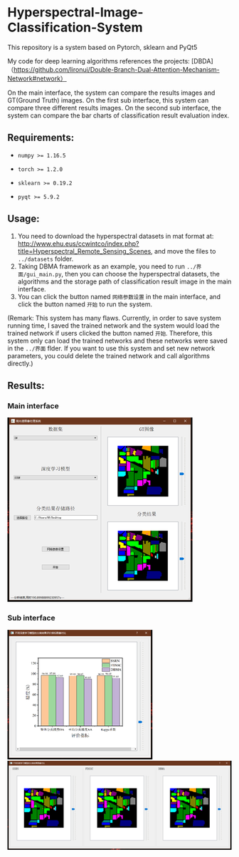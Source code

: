# Hyperspectral-Image-Classification-System

This repository is a system based on Pytorch, sklearn and PyQt5 

My code for deep learning algorithms references the projects:
[DBDA]（https://github.com/lironui/Double-Branch-Dual-Attention-Mechanism-Network#network）  

On the main interface, the system can compare the results images and GT(Ground Truth) images. On the first sub interface, this system can compare three different results images. On the second sub interface, the system can compare the bar charts of classification result evaluation index.


## Requirements:
* `numpy >= 1.16.5`
- `torch >= 1.2.0`
* `sklearn >= 0.19.2` 
- `pyqt >= 5.9.2` 


## Usage:
1. You need to download the hyperspectral datasets in mat format at: http://www.ehu.eus/ccwintco/index.php?title=Hyperspectral_Remote_Sensing_Scenes, and move the files to `../datasets` folder.  
2. Taking DBMA framework as an example, you need to run `../界面/gui_main.py`, then you can choose the hyperspectral datasets, the algorithms and the storage path of classification result image in the main interface.  
3. You can click the button named `网络参数设置` in the main interface, and click the button named `开始` to run the system.   

(Remark: This system has many flaws. Currently, in order to save system running time, I saved the trained network and the system would load the trained network if users clicked the button named `开始`. Therefore, this system only can load the trained networks and these networks were saved in the `../界面` flder. If you want to use this system and set new network parameters, you could delete the trained network and call algorithms directly.)

## Results:
### Main interface
![image](https://github.com/hubowen7/hyperspectral-image-classification-system/blob/master/main_interface.png)

### Sub interface
![image](https://github.com/hubowen7/hyperspectral-image-classification-system/blob/master/interface_2.png)
![image](https://github.com/hubowen7/hyperspectral-image-classification-system/blob/master/interface_1.png)







